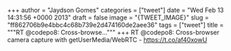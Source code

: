 
+++
author = "Jaydson Gomes"
categories = ["tweet"]
date = "Wed Feb 13 14:31:56 +0000 2013"
draft = false
image = "{TWEET_IMAGE}"
slug = "ff862706b9e4bbc4c68b739e2d474160de2aee36"
tags = ["tweet"]
title = """RT @codepo8: Cross-browse..."""
+++
RT @codepo8: Cross-browser camera capture with getUserMedia/WebRTC - https://t.co/af40xowU
